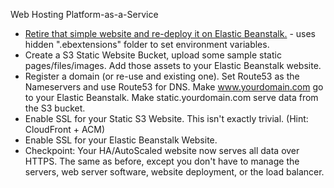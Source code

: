 Web Hosting Platform-as-a-Service

* [Retire that simple website and re-deploy it on Elastic Beanstalk.](https://github.com/Andrews-repo/AWS-Project/tree/master/Web%20Hosting%20-%20Platform%20as%20a%20Service/FortuneSite-elasticbeanstalk) - uses hidden ".ebextensions" folder to set environment variables. 
* Create a S3 Static Website Bucket, upload some sample static pages/files/images. Add those assets to your Elastic Beanstalk website.
* Register a domain (or re-use and existing one). Set Route53 as the Nameservers and use Route53 for DNS. Make www.yourdomain.com go to your Elastic Beanstalk. Make static.yourdomain.com serve data from the S3 bucket.
* Enable SSL for your Static S3 Website. This isn't exactly trivial. (Hint: CloudFront + ACM)
* Enable SSL for your Elastic Beanstalk Website.
* Checkpoint: Your HA/AutoScaled website now serves all data over HTTPS. The same as before, except you don't have to manage the servers, web server software, website deployment, or the load balancer.
